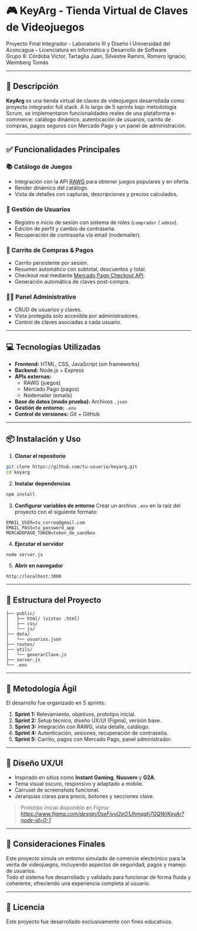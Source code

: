 
# 🎮 KeyArg - Tienda Virtual de Claves de Videojuegos

Proyecto Final Integrador - Laboratorio III y Diseño I 
Universidad del Aconcagua – Licenciatura en Informática y Desarrollo de Software  
Grupo 8: Córdoba Víctor, Tartaglia Juan, Silvestre Ramiro, Romero Ignacio, Weimberg Tomás  

---

## 🚀 Descripción

**KeyArg** es una tienda virtual de claves de videojuegos desarrollada como proyecto integrador full stack. A lo largo de 5 sprints bajo metodología Scrum, se implementaron funcionalidades reales de una plataforma e-commerce: catálogo dinámico, autenticación de usuarios, carrito de compras, pagos seguros con Mercado Pago y un panel de administración.

---

## ✅ Funcionalidades Principales

### 📚 Catálogo de Juegos
- Integración con la API [RAWG](https://rawg.io/apidocs) para obtener juegos populares y en oferta.
- Render dinámico del catálogo.
- Vista de detalles con capturas, descripciones y precios calculados.

### 🔐 Gestión de Usuarios
- Registro e inicio de sesión con sistema de roles (`comprador` / `admin`).
- Edición de perfil y cambio de contraseña.
- Recuperación de contraseña vía email (nodemailer).

### 🛒 Carrito de Compras & Pagos
- Carrito persistente por sesión.
- Resumen automático con subtotal, descuentos y total.
- Checkout real mediante [Mercado Pago Checkout API](https://www.mercadopago.com.ar/developers/es/docs/checkout-pro/introduction).
- Generación automática de claves post-compra.

### 🧑‍💼 Panel Administrativo
- CRUD de usuarios y claves.
- Vista protegida solo accesible por administradores.
- Control de claves asociadas a cada usuario.

---

## 💻 Tecnologías Utilizadas

- **Frontend:** HTML, CSS, JavaScript (sin frameworks)
- **Backend:** Node.js + Express
- **APIs externas:**  
  - RAWG (juegos)
  - Mercado Pago (pagos)
  - Nodemailer (emails)
- **Base de datos (modo prueba):** Archivos `.json`
- **Gestión de entorno:** `.env`
- **Control de versiones:** Git + GitHub

---

## 📦 Instalación y Uso

1. **Clonar el repositorio**
```bash
git clone https://github.com/tu-usuario/keyarg.git
cd keyarg
```

2. **Instalar dependencias**
```bash
npm install
```

3. **Configurar variables de entorno**
Crear un archivo `.env` en la raíz del proyecto con el siguiente formato:

```env
EMAIL_USER=tu_correo@gmail.com
EMAIL_PASS=tu_password_app
MERCADOPAGO_TOKEN=token_de_sandbox
```

4. **Ejecutar el servidor**
```bash
node server.js
```

5. **Abrir en navegador**
```url
http://localhost:3000
```

---

## 🧪 Estructura del Proyecto

```plaintext
├── public/
│   ├── html/ (vistas .html)
│   ├── css/
│   └── js/
├── data/
│   └── usuarios.json
├── routes/
├── utils/
│   └── generarClave.js
├── server.js
└── .env
```

---

## 📅 Metodología Ágil

El desarrollo fue organizado en 5 sprints:

1. **Sprint 1:** Relevamiento, objetivos, prototipo inicial.
2. **Sprint 2:** Setup técnico, diseño UX/UI (Figma), versión base.
3. **Sprint 3:** Integración con RAWG, vista detalle, catálogo.
4. **Sprint 4:** Autenticación, sesiones, recuperación de contraseña.
5. **Sprint 5:** Carrito, pagos con Mercado Pago, panel administrador.

---

## 🎨 Diseño UX/UI

- Inspirado en sitios como **Instant Gaming**, **Nuuvem** y **G2A**.
- Tema visual oscuro, responsivo y adaptado a mobile.
- Carrusel de screenshots funcional.
- Jerarquías claras para precio, botones y secciones clave.

> Prototipo inicial disponible en Figma: *https://www.figma.com/design/0seFiyvl2eO1Jhmqqh7GQW/KeyAr?node-id=0-1*

---

## 📌 Consideraciones Finales

Este proyecto simula un entorno simulado de comercio electrónico para la venta de videojuegos, incluyendo aspectos de seguridad, pagos y manejo de usuarios.  
Todo el sistema fue desarrollado y validado para funcionar de forma fluida y coherente, ofreciendo una experiencia completa al usuario.

---

## 📜 Licencia

Este proyecto fue desarrollado exclusivamente con fines educativos.
